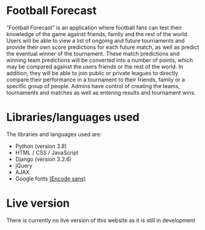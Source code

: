 # Football Forecast
“Football Forecast” is an application where football fans can test their knowledge of the game against friends, family and the rest of the world. Users will be able to view a list of ongoing and future tournaments and provide their own score predictions for each future match, as well as predict the eventual winner of the tournament. These match predictions and winning team predictions will be converted into a number of points, which may be compared against the users friends or the rest of the world. In addition, they will be able to join public or private leagues to directly compare their performance in a tournament to their friends, family or a specific group of people. Admins have control of creating the teams, tournaments and matches as well as entering results and tournament wins.

# Libraries/languages used
The libraries and languages used are:
* Python (version 3.8)
* HTML / CSS / JavaScript
* Django (version 3.2.6)
* jQuery
* AJAX
* Google fonts <a href="https://fonts.google.com/specimen/Encode+Sans">(Encode sans)</a>

# Live version
There is currently no live version of this website as it is still in development

